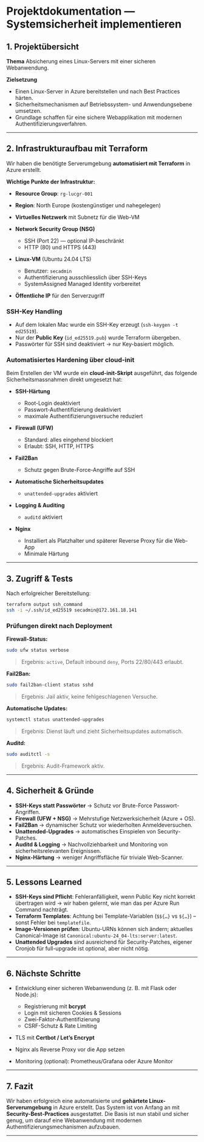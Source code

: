 # Projektdokumentation — Systemsicherheit implementieren

## 1. Projektübersicht

**Thema**
Absicherung eines Linux-Servers mit einer sicheren Webanwendung.

**Zielsetzung**

* Einen Linux-Server in Azure bereitstellen und nach Best Practices härten.
* Sicherheitsmechanismen auf Betriebssystem- und Anwendungsebene umsetzen.
* Grundlage schaffen für eine sichere Webapplikation mit modernen Authentifizierungsverfahren.

---

## 2. Infrastrukturaufbau mit Terraform

Wir haben die benötigte Serverumgebung **automatisiert mit Terraform** in Azure erstellt.

**Wichtige Punkte der Infrastruktur:**

* **Resource Group**: `rg-lucgr-001`
* **Region**: North Europe (kostengünstiger und nahegelegen)
* **Virtuelles Netzwerk** mit Subnetz für die Web-VM
* **Network Security Group (NSG)**

  * SSH (Port 22) — optional IP-beschränkt
  * HTTP (80) und HTTPS (443)
* **Linux-VM** (Ubuntu 24.04 LTS)

  * Benutzer: `secadmin`
  * Authentifizierung ausschliesslich über SSH-Keys
  * SystemAssigned Managed Identity vorbereitet
* **Öffentliche IP** für den Serverzugriff

### SSH-Key Handling

* Auf dem lokalen Mac wurde ein SSH-Key erzeugt (`ssh-keygen -t ed25519`).
* Nur der **Public Key** (`id_ed25519.pub`) wurde Terraform übergeben.
* Passwörter für SSH sind deaktiviert → nur Key-basiert möglich.

### Automatisiertes Hardening über cloud-init

Beim Erstellen der VM wurde ein **cloud-init-Skript** ausgeführt, das folgende Sicherheitsmassnahmen direkt umgesetzt hat:

* **SSH-Härtung**

  * Root-Login deaktiviert
  * Passwort-Authentifizierung deaktiviert
  * maximale Authentifizierungsversuche reduziert
* **Firewall (UFW)**

  * Standard: alles eingehend blockiert
  * Erlaubt: SSH, HTTP, HTTPS
* **Fail2Ban**

  * Schutz gegen Brute-Force-Angriffe auf SSH
* **Automatische Sicherheitsupdates**

  * `unattended-upgrades` aktiviert
* **Logging & Auditing**

  * `auditd` aktiviert
* **Nginx**

  * Installiert als Platzhalter und späterer Reverse Proxy für die Web-App
  * Minimale Härtung

---

## 3. Zugriff & Tests

Nach erfolgreicher Bereitstellung:

```bash
terraform output ssh_command
ssh -i ~/.ssh/id_ed25519 secadmin@172.161.18.141
```

### Prüfungen direkt nach Deployment

**Firewall-Status:**

```bash
sudo ufw status verbose
```

> Ergebnis: `active`, Default inbound `deny`, Ports 22/80/443 erlaubt.

**Fail2Ban:**

```bash
sudo fail2ban-client status sshd
```

> Ergebnis: Jail aktiv, keine fehlgeschlagenen Versuche.

**Automatische Updates:**

```bash
systemctl status unattended-upgrades
```

> Ergebnis: Dienst läuft und zieht Sicherheitsupdates automatisch.

**Auditd:**

```bash
sudo auditctl -s
```

> Ergebnis: Audit-Framework aktiv.

---

## 4. Sicherheit & Gründe

* **SSH-Keys statt Passwörter** → Schutz vor Brute-Force Passwort-Angriffen.
* **Firewall (UFW + NSG)** → Mehrstufige Netzwerksicherheit (Azure + OS).
* **Fail2Ban** → dynamischer Schutz vor wiederholten Anmeldeversuchen.
* **Unattended-Upgrades** → automatisches Einspielen von Security-Patches.
* **Auditd & Logging** → Nachvollziehbarkeit und Monitoring von sicherheitsrelevanten Ereignissen.
* **Nginx-Härtung** → weniger Angriffsfläche für triviale Web-Scanner.

---

## 5. Lessons Learned

* **SSH-Keys sind Pflicht**: Fehleranfälligkeit, wenn Public Key nicht korrekt übertragen wird → wir haben gelernt, wie man das per Azure Run Command nachträgt.
* **Terraform Templates**: Achtung bei Template-Variablen (`$${…}` vs `${…}`) – sonst Fehler bei `templatefile`.
* **Image-Versionen prüfen**: Ubuntu-URNs können sich ändern; aktuelles Canonical-Image ist `Canonical:ubuntu-24_04-lts:server:latest`.
* **Unattended Upgrades** sind ausreichend für Security-Patches, eigener Cronjob für full-upgrade ist optional, aber nicht nötig.

---

## 6. Nächste Schritte

* Entwicklung einer sicheren Webanwendung (z. B. mit Flask oder Node.js):

  * Registrierung mit **bcrypt**
  * Login mit sicheren Cookies & Sessions
  * Zwei-Faktor-Authentifizierung
  * CSRF-Schutz & Rate Limiting
* TLS mit **Certbot / Let’s Encrypt**
* Nginx als Reverse Proxy vor die App setzen
* Monitoring (optional): Prometheus/Grafana oder Azure Monitor

---

## 7. Fazit

Wir haben erfolgreich eine automatisierte und **gehärtete Linux-Serverumgebung** in Azure erstellt.
Das System ist von Anfang an mit **Security-Best-Practices** ausgestattet.
Die Basis ist nun stabil und sicher genug, um darauf eine Webanwendung mit modernen Authentifizierungsmechanismen aufzubauen.

---


